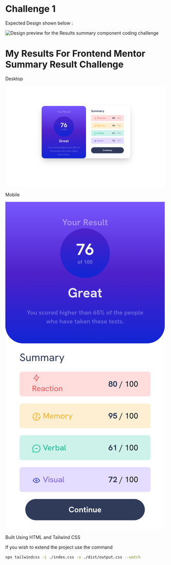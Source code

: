 # Challenge 1

Expected Design shown below :

![Design preview for the Results summary component coding challenge](./design/desktop-preview.jpg)

# My Results For Frontend Mentor Summary Result Challenge

Desktop

![Desktop](./results/desktop.png)

Mobile

![Mobile](./results/mobile.png)

Built Using HTML and Tailwind CSS

If you wish to extend the project use the command

```bash
npx tailwindcss -i ./index.css -o ./dist/output.css --watch
```

